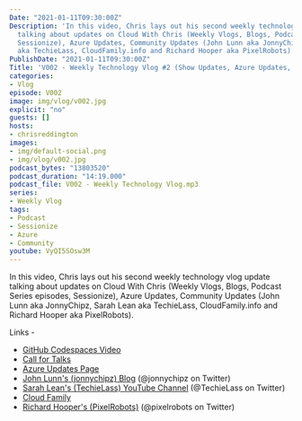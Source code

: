```yaml
---
Date: "2021-01-11T09:30:00Z"
Description: 'In this video, Chris lays out his second weekly technology vlog update
  talking about updates on Cloud With Chris (Weekly Vlogs, Blogs, Podcast Series episodes,
  Sessionize), Azure Updates, Community Updates (John Lunn aka JonnyChipz, Sarah Lean
  aka TechieLass, CloudFamily.info and Richard Hooper aka PixelRobots). '
PublishDate: "2021-01-11T09:30:00Z"
Title: 'V002 - Weekly Technology Vlog #2 (Show Updates, Azure Updates, CloudFamily.info)'
categories:
- Vlog
episode: V002
image: img/vlog/v002.jpg
explicit: "no"
guests: []
hosts:
- chrisreddington
images:
- img/default-social.png
- img/vlog/v002.jpg
podcast_bytes: "13803520"
podcast_duration: "14:19.000"
podcast_file: V002 - Weekly Technology Vlog.mp3
series:
- Weekly Vlog
tags:
- Podcast
- Sessionize
- Azure
- Community
youtube: VyQI5SOsw3M
---
```

In this video, Chris lays out his second weekly technology vlog update talking about updates on Cloud With Chris (Weekly Vlogs, Blogs, Podcast Series episodes, Sessionize), Azure Updates, Community Updates (John Lunn aka JonnyChipz, Sarah Lean aka TechieLass, CloudFamily.info and Richard Hooper aka PixelRobots).

Links -

* [GitHub Codespaces Video](https://www.youtube.com/watch?v=H6134ad2x4Q)
* [Call for Talks](https://sessionize.com/CloudWithChris)
* [Azure Updates Page](https://azure.microsoft.com/en-gb/updates/)
* [John Lunn's (jonnychipz) Blog](https://jonnychipz.com/) (@jonnychipz on Twitter)
* [Sarah Lean's (TechieLass) YouTube Channel](https://www.youtube.com/c/TechieLass) (@TechieLass on Twitter)
* [Cloud Family](https://cloudfamily.info/)
* [Richard Hooper's (PixelRobots)](https://pixelrobots.co.uk/) (@pixelrobots on Twitter)